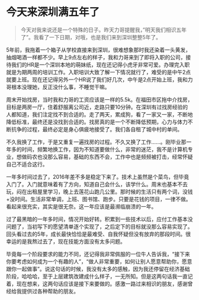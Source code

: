 # 今天来深圳满五年了
> 今天对我来说还是一个特殊的日子。昨天力哥提醒我，”明天我们相识五年了”。我看了一下日期，对哦，也是我们来到深圳整整5年了。

5年前，我拖着一个箱子从学校直接来到深圳，很难想象那时我还染着一头黄发，抽烟喝酒一样都不少。早上9点左右的样子，我和力哥来到了即将入职的公司，接待我们的HR是一个深圳本地的萌妹纸，现在还记得小虎牙非常可爱。办理完入职就是为期两周的培训工作。入职培训大致了解一下情况就行了，难受的是中午2点就要上班。现在还记得另外一个HR说了我们好几次，中午是2点开始上班，我和力哥根本没理她，反正没什么事，不睡觉干嘛。

周末开始找房，当时我和力哥的工资应该是一样的5.5k。在福田市区拖中介找房，目标是两房一厅，住着舒服离公司近，走路只要10分钟。在深圳有过找房经验的人都知道，我们注定找不到合适的。走了两天，累成狗，看了一家又一家，不断地降低标准，最终还是没找到合适的。找房真的是一个不断降低预期，心力与体力不断抗争的过程，最终必定是身心俱疲地接受了。我们各自租了城中村的单间。

不久我换了工作，于是又重复一遍找房的过程。不久又换了工作......。刚毕业那一年多的时间，频繁地换工作，因为不知道要做什么，非常的迷茫，我不是计算机专业，想做码农也没那么容易，基础的东西不会，工作中也是频频被打击，经常怀疑自己不适合这行。

一年多时间过去了，2016年差不多是稳定下来了。技术上虽然是个菜鸟，但毕竟入门了。入门就意味着有了方向，知道自己会什么，该学什么。周末也基本不去玩，闷在出租屋里学习，晚上去莲花山跑几公里。那时候的生活只有两个词，没钱+没时间。生活非常单调，上班、图书馆、跑步。只要是花钱的项目，一律不做。看起来很充实，其实是很无奈。这一年应该是最濒临崩溃的一年。

过了最黑暗的一年多时间，情况开始好转。积累到一些技术以后，应付工作基本没问题了，当初写下的愿望清单逐个实现了，之后定下的目标就没那么容易实现了。回头看过去的5年，成长最快恰恰是最难受、自我怀疑但没有放弃的那段时间。很幸运的是我熬过去了，现在技能方面没有太多问题。

毕竟每一个阶段要求的能力不同，还记得我非常佩服的一位牛人告诉我，“接下来你要考虑如何成为一个有趣的人”，“做人非常重要，如何让别人愿意帮助你，愿意跟你一起做事”。说这句话的时候，我没有太多的感触，因为我还停留在经济基础阶段，哈哈哈，至于上层建筑改建成什么样子，一无所知。但是这两句话我一直记着，现在想来，这两句话应该是接下来要做的。感激一路过来相识的朋友，感谢曾经给我提供过各种帮助的朋友。